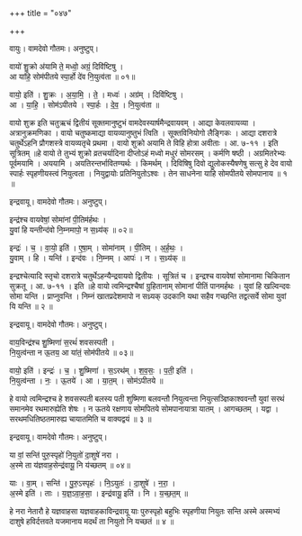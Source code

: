 +++
title = "०४७"

+++


वायुः। वामदेवो गौतमः। अनुष्टुप्।

वायो॑ शु॒क्रो अ॑यामि ते॒ मध्वो॒ अग्रं॒ दिवि॑ष्टिषु ।  
आ या॑हि॒ सोम॑पीतये स्पा॒र्हो दे॑व नि॒युत्व॑ता ॥ ०१॥

वायो॒ इति॑ । शु॒क्रः । अ॒या॒मि॒ । ते॒ । मध्वः॑ । अग्र॑म् । दिवि॑ष्टिषु ।  
आ । या॒हि॒ । सोम॑ऽपीतये । स्पा॒र्हः । दे॒व॒ । नि॒युत्व॑ता ॥

वायो शुक्र इति चतुऋचं द्वितीयं सूक्तमानुष्टुभं वामदेवस्यार्षमैन्द्रवायवम् । आद्या केवलवायव्या । अत्रानुक्रमणिका । वायो चतुष्कमाद्या वायव्यानुष्तुभं त्विति । सूक्तविनियोगो लैङ्गिकः । आद्या दशरात्रे चतुर्थेऽहनि प्रौगशस्त्रे वायव्यतृचे प्रथमा । वायो शुक्रो अयामि ते विहि होत्रा अवीताः । आ. ७-११ । इति सूत्रितम् ॥हे वायो ते तुभ्यं शुक्रो व्रतचर्यादिना दीप्तोऽहं मध्वो मधुरं सोमरसम् । कर्मणि षष्ठी । अग्रमितरेभ्यः पूर्वमयामि । अययामि । अयतिरन्तर्भावितण्यर्थः । किमर्थम् । दिविषिषु दिवो द्युलोकस्यैषणेषु सत्सु हे देव वायो स्पार्हः स्पृहणीयस्त्वं नियुत्वता । नियुद्वायोः प्रतिनियुतोऽश्वः । तेन साधनेना याहि सोमपीतये सोमपानाय ॥ १ ॥

इन्द्रवायू। वामदेवो गौतमः। अनुष्टुप्।

इन्द्र॑श्च वायवेषां॒ सोमा॑नां पी॒तिम॑र्हथः ।  
यु॒वां हि यन्तीन्द॑वो नि॒म्नमापो॒ न स॒ध्र्य॑क् ॥ ०२॥

इन्द्रः॑ । च॒ । वा॒यो॒ इति॑ । ए॒षा॒म् । सोमा॑नाम् । पी॒तिम् । अ॒र्ह॒थः॒ ।  
यु॒वाम् । हि । यन्ति॑ । इन्द॑वः । नि॒म्नम् । आपः॑ । न । स॒ध्र्य॑क् ॥

इन्द्रश्चेत्यादि स्तृचो दशरात्रे चतुर्थेऽहन्यैन्द्रवायवो द्वितीयः । सूत्रितं च । इन्द्रश्च वायवेषां सोमानामा चिकितान सुक्रतू । आ. ७-११ । इति ॥हे वायो त्वमिन्द्रश्चैषां ग्रुहितानाम् सोमानां पीतिं पानमर्हथः । युवां हि खल्विन्दवः सोमा यन्ति । प्राप्नुवन्ति । निम्नं खातप्रदेशमापो न सध्र्यक् उदकानि यथा सहैव गच्छन्ति तद्वत्सर्वे सोमा युवां यि यन्ति ॥ २ ॥

इन्द्रवायू। वामदेवो गौतमः। अनुष्टुप्।

वाय॒विन्द्र॑श्च शु॒ष्मिणा॑ स॒रथं॑ शवसस्पती ।  
नि॒युत्व॑न्ता न ऊ॒तय॒ आ या॑तं॒ सोम॑पीतये ॥ ०३॥

वायो॒ इति॑ । इन्द्रः॑ । च॒ । शु॒ष्मिणा॑ । स॒ऽरथ॑म् । श॒व॒सः॒ । प॒ती॒ इति॑ ।  
नि॒युत्व॑न्ता । नः॒ । ऊ॒तये॑ । आ । या॒त॒म् । सोम॑ऽपीतये ॥

हे वायो त्वमिन्द्रश्च हे शवसस्पती बलस्य पती शुष्मिणा बलवन्तौ नियुत्वन्ता नियुत्सञ्ज्ञिकाश्ववन्तौ युवां सरथं समानमेव रथमारुह्येति शेषः । न ऊतये रक्षणाय सोमपितये सोमपानायात्रा यातम् । आगच्छतम् । यद्वा । सरथमधितिष्ठतमारुह्य चायातमिति च वाक्यद्वयं ॥ ३ ॥

इन्द्रवायू। वामदेवो गौतमः। अनुष्टुप्।

या वां॒ सन्ति॑ पुरु॒स्पृहो॑ नि॒युतो॑ दा॒शुषे॑ नरा ।  
अ॒स्मे ता य॑ज्ञवाह॒सेन्द्र॑वायू॒ नि य॑च्छतम् ॥ ०४॥

याः । वा॒म् । सन्ति॑ । पु॒रु॒ऽस्पृहः॑ । नि॒ऽयुतः॑ । दा॒शुषे॑ । न॒रा॒ ।  
अ॒स्मे इति॑ । ताः । य॒ज्ञ॒ऽवा॒ह॒सा॒ । इन्द्र॑वायू॒ इति॑ । नि । य॒च्छ॒त॒म् ॥

हे नरा नेतारौ हे यज्ञवाहसा यज्ञवाहकाविन्द्रवायू याः पुरुस्पृहो बहुभिः स्पृहणीया नियुतः सन्ति अस्मे अस्मभ्यं दाशुषे हविर्दत्तवते यजमानाय मदर्थं ता नियुतो नि यच्छतं ॥ ४ ॥
